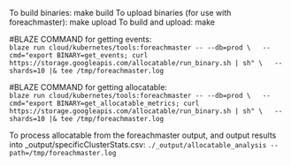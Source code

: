 To build binaries: make build
To upload binaries (for use with foreachmaster): make upload
To build and upload: make

#BLAZE COMMAND for getting events:  
`blaze run cloud/kubernetes/tools:foreachmaster -- --db=prod \  
 --cmd="export BINARY=get_events; curl https://storage.googleapis.com/allocatable/run_binary.sh | sh" \  
 --shards=10 |& tee /tmp/foreachmaster.log`

#BLAZE COMMAND for getting allocatable:  
`blaze run cloud/kubernetes/tools:foreachmaster -- --db=prod \  
 --cmd="export BINARY=get_allocatable_metrics; curl https://storage.googleapis.com/allocatable/run_binary.sh | sh" \  
 --shards=10 |& tee /tmp/foreachmaster.log`

To process allocatable from the foreachmaster output, and output results into _output/specificClusterStats.csv:
`./_output/allocatable_analysis --path=/tmp/foreachmaster.log`